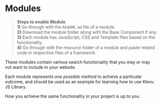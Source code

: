 # Modules

> **Steps to enable Module**  
> **1)** Go through with the  `README.md` file of a module.  
> **2)** Download the module folder along with the Base Component if any.  
> **3)** Each module has JavaScript, CSS and Template files based on the functionality.  
> **4)** Go through with the resource folder of a module and paste related code in respective files of a framework.  

These modules contain various search functionality that you may or may not
want to include in your website.

Each module represents *one possible method* to achieve a particular outcome,
and should be used as an example for learning how to use Klevu JS Library.

How you achieve the same functionality in your project is up to you.
